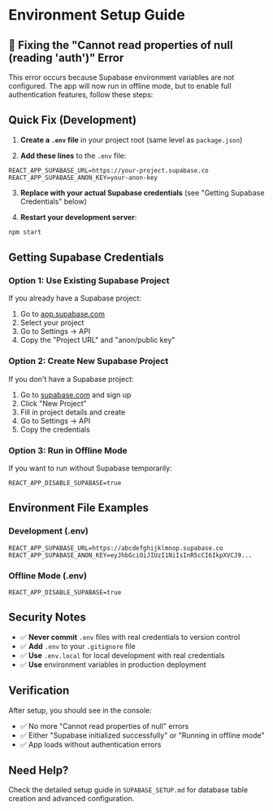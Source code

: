 # Environment Setup Guide

## 🔧 Fixing the "Cannot read properties of null (reading 'auth')" Error

This error occurs because Supabase environment variables are not configured. The app will now run in offline mode, but to enable full authentication features, follow these steps:

## Quick Fix (Development)

1. **Create a `.env` file** in your project root (same level as `package.json`)

2. **Add these lines** to the `.env` file:
```env
REACT_APP_SUPABASE_URL=https://your-project.supabase.co
REACT_APP_SUPABASE_ANON_KEY=your-anon-key
```

3. **Replace with your actual Supabase credentials** (see "Getting Supabase Credentials" below)

4. **Restart your development server**:
```bash
npm start
```

## Getting Supabase Credentials

### Option 1: Use Existing Supabase Project
If you already have a Supabase project:

1. Go to [app.supabase.com](https://app.supabase.com)
2. Select your project
3. Go to Settings → API
4. Copy the "Project URL" and "anon/public key"

### Option 2: Create New Supabase Project
If you don't have a Supabase project:

1. Go to [supabase.com](https://supabase.com) and sign up
2. Click "New Project"
3. Fill in project details and create
4. Go to Settings → API
5. Copy the credentials

### Option 3: Run in Offline Mode
If you want to run without Supabase temporarily:

```env
REACT_APP_DISABLE_SUPABASE=true
```

## Environment File Examples

### Development (.env)
```env
REACT_APP_SUPABASE_URL=https://abcdefghijklmnop.supabase.co
REACT_APP_SUPABASE_ANON_KEY=eyJhbGciOiJIUzI1NiIsInR5cCI6IkpXVCJ9...
```

### Offline Mode (.env)
```env
REACT_APP_DISABLE_SUPABASE=true
```

## Security Notes

- ✅ **Never commit** `.env` files with real credentials to version control
- ✅ **Add** `.env` to your `.gitignore` file
- ✅ **Use** `.env.local` for local development with real credentials
- ✅ **Use** environment variables in production deployment

## Verification

After setup, you should see in the console:
- ✅ No more "Cannot read properties of null" errors
- ✅ Either "Supabase initialized successfully" or "Running in offline mode"
- ✅ App loads without authentication errors

## Need Help?

Check the detailed setup guide in `SUPABASE_SETUP.md` for database table creation and advanced configuration. 